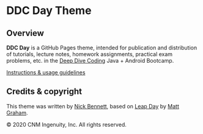 # DDC Day Theme

## Overview

**DDC Day** is a GitHub Pages theme, intended for publication and distribution of tutorials, lecture notes, homework assignments, practical exam problems, etc. in the [Deep Dive Coding](https://deepdivecoding.com) Java + Android Bootcamp.

[Instructions &amp; usage guidelines](https://ddc-java.github.io/ddc-day/)

## Credits & copyright

This theme was written by [Nick Bennett](mailto:nick@nickbenn.com), based on [Leap Day](https://pages-themes.github.io/leap-day/) by [Matt Graham](https://twitter.com/mattgraham).

&copy; 2020 CNM Ingenuity, Inc. All rights reserved.

